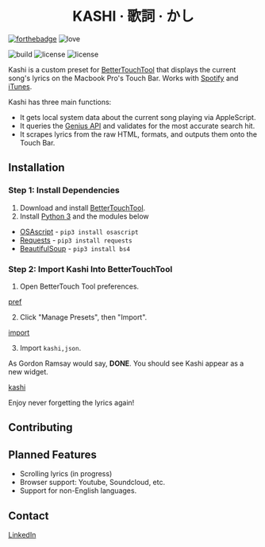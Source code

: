 
<h1 align="center">KASHI · 歌詞 · かし</h1>

[![forthebadge](https://forthebadge.com/images/badges/made-with-python.svg)](https://forthebadge.com)
![love](http://forthebadge.com/images/badges/built-with-love.svg)

![build](https://img.shields.io/badge/build-passing-brightgreen.svg?style=for-the-badge)  ![license](https://img.shields.io/badge/license-GPLv3-blue.svg?style=for-the-badge) ![license](https://img.shields.io/badge/PRs-welcome-yellow.svg?style=for-the-badge)

Kashi is a custom preset for [BetterTouchTool](https://folivora.ai/) that displays the current song's lyrics on the Macbook Pro's Touch Bar. Works with [Spotify](https://www.spotify.com/us/download/other/) and [iTunes](https://www.apple.com/itunes/download/).

Kashi has three main functions:
- It gets local system data about the current song playing via AppleScript.
- It queries the [Genius API](https://docs.genius.com/) and validates for the most accurate search hit.
- It scrapes lyrics from the raw HTML, formats, and outputs them onto the Touch Bar.

## Installation

### Step 1: Install Dependencies
1. Download and install [BetterTouchTool](https://folivora.ai/).
2. Install [Python 3](https://www.python.org/downloads/release/python-371/) and the modules below
  - [OSAscript](https://github.com/looking-for-a-job/osascript.py) - `pip3 install osascript`
  - [Requests](http://docs.python-requests.org/en/master/) - `pip3 install requests`
  - [BeautifulSoup](https://www.crummy.com/software/BeautifulSoup/) - `pip3 install bs4`

### Step 2: Import Kashi Into BetterTouchTool
 1. Open BetterTouch Tool preferences.
 
 [pref](/screens/pref.png)
 
 2. Click "Manage Presets", then "Import".
 
 [import](/screens/import.png)
 
 3. Import `kashi,json`.
 
 As Gordon Ramsay would say, **DONE**. You should see Kashi appear as a new widget.
 
 [kashi](/screens/kashi.png)

Enjoy never forgetting the lyrics again!

## Contributing


## Planned Features
- Scrolling lyrics (in progress)
- Browser support: Youtube, Soundcloud, etc.
- Support for non-English languages.

## Contact
[LinkedIn](https://www.linkedin.com/in/hojim)
